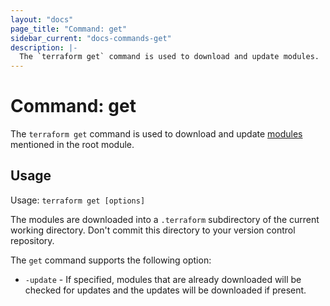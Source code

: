 ```yaml
---
layout: "docs"
page_title: "Command: get"
sidebar_current: "docs-commands-get"
description: |-
  The `terraform get` command is used to download and update modules.
---
```


# Command: get

The `terraform get` command is used to download and update
[modules](/docs/language/modules/develop/index.html) mentioned in the root module.

## Usage

Usage: `terraform get [options]`

The modules are downloaded into a `.terraform` subdirectory of the current
working directory. Don't commit this directory to your version control
repository.

The `get` command supports the following option:

* `-update` - If specified, modules that are already downloaded will be
   checked for updates and the updates will be downloaded if present.
